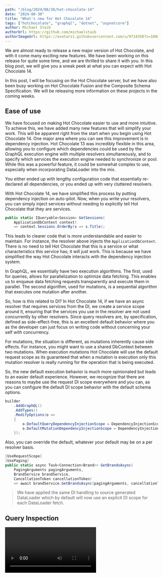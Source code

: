 ```yaml
---
path: "/blog/2024/08/30/hot-chocolate-14"
date: "2024-08-30"
title: "What's new for Hot Chocolate 14"
tags: ["hotchocolate", "graphql", "dotnet", "aspnetcore"]
author: Michael Staib
authorUrl: https://github.com/michaelstaib
authorImageUrl: https://avatars1.githubusercontent.com/u/9714350?s=100&v=4
---
```


We are almost ready to release a new major version of Hot Chocolate, and with it come many exciting new features. We have been working on this release for quite some time, and we are thrilled to share it with you. In this blog post, we will give you a sneak peek at what you can expect with Hot Chocolate 14.

In this post, I will be focusing on the Hot Chocolate server, but we have also been busy working on Hot Chocolate Fusion and the Composite Schema Specification. We will be releasing more information on these projects in the coming weeks.

## Ease of use

We have focused on making Hot Chocolate easier to use and more intuitive. To achieve this, we have added many new features that will simplify your work. This will be apparent right from the start when you begin using Hot Chocolate 14. One major area where you can see this improvement is in dependency injection. Hot Chocolate 13 was incredibly flexible in this area, allowing you to configure which dependencies could be used by the GraphQL execution engine with multiple resolvers simultaneously, and to specify which services the execution engine needed to synchronize or pool. While this was a powerful feature, it could be somewhat complex to use, especially when incorporating DataLoader into the mix.

You either ended up with lengthy configuration code that essentially re-declared all dependencies, or you ended up with very cluttered resolvers.

With Hot Chocolate 14, we have simplified this process by putting dependency injection on auto-pilot. Now, when you write your resolvers, you can simply inject services without needing to explicitly tell Hot Chocolate that they are services.

```csharp
public static IQueryable<Session> GetSessions(
    ApplicationDbContext context)
    => context.Sessions.OrderBy(s => s.Title);
```

This leads to clearer code that is more understandable and easier to maintain. For instance, the resolver above injects the `ApplicationDbContext`. There is no need to tell Hot Chocolate that this is a service or what characteristics this service has; it will just work. This is because we have simplified the way Hot Chocolate interacts with the dependency injection system.

In GraphQL, we essentially have two execution algorithms. The first, used for queries, allows for parallelization to optimize data fetching. This enables us to enqueue data fetching requests transparently and execute them in parallel. The second algorithm, used for mutations, is a sequential algorithm that executes one mutation after another.

So, how is this related to DI? In Hot Chocolate 14, if we have an async resolver that requires services from the DI, we create a service scope around it, ensuring that the services you use in the resolver are not used concurrently by other resolvers. Since query resolvers are, by specification, defined as side-effect-free, this is an excellent default behavior where you as the developer can just focus on writing code without concerning your self with concurrency.

For mutations, the situation is different, as mutations inherently cause side effects. For instance, you might want to use a shared DbContext between two mutations. When execution mutations Hot Chocolate will use the default request scope as its guaranteed that when a mutation is execution only this mutation resolver is really running for the operation that is being executed.

So, the new default execution behavior is much more opinionated but leads to an easier default experience. However, we recognize that there are reasons to maybe use the request DI scope everywhere and you can, as you can configure the default DI scope behavior with the default schema options.

```csharp
builder
    .AddGraphQL()
    .AddTypes()
    .ModifyOptions(o =>
    {
        o.DefaultQueryDependencyInjectionScope = DependencyInjectionScope.Request;
        o.DefaultMutationDependencyInjectionScope = DependencyInjectionScope.Request;
    });
```

Also, you can override the default, whatever your default may be on a per resolver basis.

```csharp
[UseRequestScope]
[UsePaging]
public static async Task<Connection<Brand>> GetBrandsAsync(
    PagingArguments pagingArguments,
    BrandService brandService,
    CancellationToken cancellationToken)
    => await brandService.GetBrandsAsync(pagingArguments, cancellationToken).ToConnectionAsync();
```

> We have applied the same DI handling to source generated DataLoader which by default will now use an explicit DI scope for each DataLoader fetch.

## Query Inspection

<Video videoId="XZVpimb6sKg" />

Another area where we have made significant improvements is in query inspection. With Hot Chocolate 14, it’s now incredibly simple to check which fields are being requested within the resolver without the need for complex syntax tree traversals. You can now formulate a pattern with the GraphQL selection syntax and let the executor inject a simple boolean that tells you if your pattern matched the user query.

```csharp
public sealed class BrandService(CatalogContext context)
{
    public async Task<Brand> GetBrandAsync(
        int id,
        [IsSelected("products { details }")]
        bool includeProductDetails,
        CancellationToken ct = default)
    {
        var query = context.Brands
            .AsNoTracking()
            .OrderBy(t => t.Name)
            .ThenBy(t => t.Id);

        if(includeProductDetails)
        {
            query = query.Include(t => t.Products.Details);
        }

        return await query.FirstOrDefaultAsync(ct);
    }
}
```

The patterns also support inline fragments to match abstract types. However, even with these complex patterns, it can be beneficial to write your own traversal logic without dealing with complex trees. For this, you can now simply inject the resolver context and use our fluent selector inspection API.

```csharp
public sealed class BrandService(CatalogContext context)
{
    public async Task<Brand> GetBrandAsync(
        int id,
        IResolverContext context,
        CancellationToken ct = default)
    {
        var query = context.Brands
            .AsNoTracking()
            .OrderBy(t => t.Name)
            .ThenBy(t => t.Id);

        if(context.Select("products").IsSelected(details))
        {
            query = query.Include(t => t.Products.Details);
        }

        return await query.FirstOrDefaultAsync(ct);
    }
}
```

If you want to go all in and have the full power of the operation executor, you can still inject `ISelection` and traverse the compiled operation tree.

## Pagination

Pagination is a common requirement in GraphQL APIs, and Hot Chocolate 14 makes it easier than ever to implement, no matter if you are building layered applications or using `DbContext` right in your resolver.

For layered application patterns like DDD, CQRS, or Clean Architecture, we have built a brand new paging API that is completely separate from the Hot Chocolate GraphQL core. When building layered applications, pagination should be a business concern and handled in your repository or services layer. Doing so brings some unique concerns, like how the abstraction of a page looks. For this, we have introduced a couple of new primitives like `Page<T>`, `PagingArguments`, and others that allow you to build your own paging API that fits your needs and interfaces well with GraphQL.

We have also implemented keyset pagination for Entity Framework Core, which you can use in your infrastructure layer. The Entity Framework team is planning to have, at some point, a paging API for keyset pagination natively integrated into EF Core ([Holistic end-to-end pagination feature](https://github.com/dotnet/efcore/issues/33160)). Until then, you can use our API to get the best performance out of your EF Core queries when using pagination.

```csharp
public sealed class BrandService(CatalogContext context)
{
    public async Task<Page<Brand>> GetBrandsAsync(
        PagingArguments args,
        CancellationToken ct = default)
        => await context.Brands
            .AsNoTracking()
            .OrderBy(t => t.Name)
            .ThenBy(t => t.Id)
            .ToPageAsync(args, ct);
}
```

We are focusing on keyset pagination because it’s the better way to do pagination, as performance is constant per progression to the pages, as opposed to growing linearly with offset pagination. Apart from the better performance, keyset pagination also allows for stable pagination results even if the underlying data changes.

We also worked hard to allow for pagination in your DataLoader. In GraphQL, where nested pagination is a common requirement, having the capability to batch multiple nested paging requests into one database query is essential.

Let’s assume we have the following query and we are using a layered architecture approach.

```graphql
query GetBrands {
  brands(first: 10) {
    nodes {
      id
      name
      products(first: 10) {
        nodes {
          id
          name
        }
      }
    }
  }
}
```

Let's assume we have the following two resolvers for the above query, fetching the brands and the products.

```csharp
[UsePaging]
public static async Task<Connection<Brand>> GetBrandsAsync(
    PagingArguments pagingArguments,
    BrandService brandService,
    CancellationToken cancellationToken)
    => await brandService.GetBrandsAsync(pagingArguments, cancellationToken).ToConnectionAsync();

[UsePaging]
public static async Task<Connection<Product>> GetProductsAsync(
    [Parent] Brand brand,
    PagingArguments pagingArguments,
    ProductService productService,
    CancellationToken cancellationToken)
    => await productService.GetProductsByBrandAsync(brand.Id, pagingArguments, cancellationToken).ToConnectionAsync();
```

With the above resolvers, the execution engine would first call the `BrandService`, and then for each `Brand`, it would call the `ProductService` to get the products per brand. This would lead to an N+1 query problem within our GraphQL server. To solve this, we can use a DataLoader within our `ProductService` and batch the product requests.

To enable this, we have worked extensively on DataLoader and now support stateful DataLoader. This means we can pass on state to a DataLoader separate from the keys. If we were to peek into the `ProductService`, we would see something like this:

```csharp
public async Task<Page<Product>> GetProductsByBrandAsync(
    int brandId,
    PagingArguments args,
    CancellationToken ct = default)
    => await productsByBrandId.WithPagingArguments(args).LoadAsync(brandId, ct);
```

Our DataLoader in this case would look like the following:

```csharp
public sealed class ProductDataLoader
{
    [DataLoader]
    public static async Task<Dictionary<int, Page<Product>>> GetProductsByBrandIdAsync(
        IReadOnlyList<int> keys,
        PagingArguments pagingArguments,
        CatalogContext context,
        CancellationToken ct)
        => await context.Products
            .AsNoTracking()
            .Where(p => keys.Contains(p.BrandId))
            .OrderBy(p => p.Name).ThenBy(p => p.Id)
            .ToBatchPageAsync(t => t.BrandId, pagingArguments, ct);
}
```

The `ToBatchPageAsync` extension would rewrite the paging query so that each `brandId` would be a separate page, allowing us to make one database call to get, in this case, 10 products per brand for 10 brands.

An important aspect of keyset pagination is maintaining a stable order, which requires a unique key at the end. In the above case, we order by `Name` and then chain the primary key `Id` at the end. This ensures that the order remains stable even if the `Name` is not unique.

> If you want to read more about keyset pagination, you can do so [here](https://use-the-index-luke.com/no-offset).

We have brought the same capabilities to non-layered applications, where you now have a new paging provider for EF Core that allows for transparent keyset pagination.

So if you are doing something like this in your resolver:

```csharp
[UsePaging]
public static async IQueryable<Brand> GetBrands(
    PagingArguments pagingArguments,
    CatalogContext context)
    => context.Brands.OrderBy(t => t.Name).ThenBy(t => t.Id);
```

By default, this would emulate cursor pagination by using `skip/take` underneath. However, as I mentioned, we now have a new keyset pagination provider for EF Core that you can opt-in to. It's not the default, by the way, as it is not compatible with SQLite.

```csharp
builder.Services
    .AddGraphQLServer()
    ...
    .AddDbContextCursorPagingProvider();
```

But what about user-controlled sorting? The above example would fall apart when using `[UseSorting]`, as we could not guarantee that the order is stable. To address this, we have added a couple of helpers to the `ISortingContext` that allow you to manipulate the sorting expression.

```csharp
[UsePaging]
[UseSorting]
public static async IQueryable<Brand> GetBrands(
    CatalogContext context,
    ISortingContext sorting)
{
    // this signals that the expression was not handled within the resolver
    // and the sorting middleware should take over.
    sorting.Handled(false);

    sorting.OnAfterSortingApplied<IQueryable<Brand>>(
        static (sortingApplied, query) =>
        {
            if (sortingApplied && query is IOrderedQueryable<Brand> ordered)
            {
                return ordered.ThenBy(b => b.Id);
            }

            return query.OrderBy(b => b.Id);
        });

    return context.Brands;
}
```

With the `ISortingContext`, we now have a hook that is executed after the user sorting has been applied. This allows us to append a stable order to the user sorting. Typically, this could be generalized and moved into a user extension method to make the resolver look cleaner.

```csharp
[UsePaging]
[UseSorting]
public static async IQueryable<Brand> GetBrands(
    CatalogContext context,
    ISortingContext sorting)
{
    sorting.AppendStableOrder(b => b.Id);
    return context.Brands;
}
```

You even could go further and bake it into a custom middleware.

```csharp
[UsePaging]
[UseCustomSorting]
public static async IQueryable<Brand> GetBrands(
    CatalogContext context,
    ISortingContext sorting)
    => context.Products;
```

With the new paging providers, we now also inline the total count into the database query that slices the page, meaning you have a single call to the database. The paging middleware will inspect what data is actually needed and either fetch the page and the total count in one database query, just the page if the total count is not needed, or just the total count if the page is not needed. All of this is built on top of the new `IsSelected` query inspection API.

## DataLoader

Let's talk about `DataLoader`. As we already touched on how `DataLoader` is now more flexible with pagination, what's underneath is the new state that can be associated with `DataLoader`. Since `DataLoader` can be accessed from multiple threads concurrently and also be dispatched at multiple points during execution, you have unreliable state that can be used when it's available but should not cause the `DataLoader` to fail. However, you can also have state that is used to branch a `DataLoader`, where the state is guaranteed within that branch.

Let me give you some examples. In the following example, we are fetching brands for ID 1 and 2. We also provide some state when we ask for brand 2. The state is guaranteed to be there when I fetch the second brand, but it could be there for the first brand—this all depends on the dispatcher.

```csharp
var task1 = brandById.LoadAsync(1);
var task2 = brandById.SetState("some-state", "some-value").LoadAsync(2);
Task.WaitAll(task1, task2);
```

However, in some cases like paging, I want the state to be guaranteed. In these cases, we can branch a `DataLoader`, and into this branch, we pass in some data that make up the context of this branch.

```csharp
var branch = brandById
  .Branch("SomeKey")
  .SetState("some-state", "some-value");

var task1 = branch.LoadAsync(1);
var task2 = branch.LoadAsync(2);
Task.WaitAll(task1, task2);
```

When we look at paging, for instance, we use the paging arguments to create a branch key. So, whenever you pass in the same paging arguments, you will get the same branch. This allows us to batch the paging requests for the same paging arguments.

```csharp
productsByBrandId.WithPagingArguments(args).LoadAsync(brandId, ct);
```

We also use the same state mechanism for `DataLoader` with projections.

```csharp
public class Query
{
    public async Task<Brand?> GetBrandByIdAsync(
        int id,
        ISelection selection,
        BrandByIdDataLoader brandById,
        CancellationToken cancellationToken)
        => await brandById
            .Select(selection)
            .LoadAsync(id, cancellationToken);
}
```

You can pass an `ISelection` into the `DataLoader`. Any selection that is structurally equivalent will point to the same `DataLoader` branch and be batched together. We can even add to that state things we might want to include on top, like elements we want to be guaranteed when fetching the entity.

```csharp
public class Query
{
    public async Task<Brand?> GetBrandByIdAsync(
        int id,
        ISelection selection,
        BrandByIdDataLoader brandById,
        CancellationToken cancellationToken)
        => await brandById
            .Select(selection)
            .Include(b => b.Products)
            .LoadAsync(id, cancellationToken);
}
```

From the `DataLoader` side, we can inject these selections and apply them to our queryable.

```csharp
internal static class BrandDataLoader
{
    [DataLoader(Lookups = [nameof(CreateBrandByIdLookup)])]
    public static async Task<Dictionary<int, Brand>> GetBrandByIdAsync(
        IReadOnlyList<int> ids,
        CatalogContext context,
        ISelectorBuilder selector,
        CancellationToken ct)
        => await context.Brands
            .AsNoTracking()
            .Select(selector, key: b => b.Id)
            .ToDictionaryAsync(b => b.Id, ct);
}
```

When using our `DataLoader` projections, we are utilizing a new projection engine that is separate from `HotChocolate.Data`, and we are using this to redefine what projections are in Hot Chocolate. This is why `IsProjectedAttribute` is not supported. Instead, we have modified the `ParentAttribute` to specify requirements.

```csharp
public static class ProductExtensions
{
    [UsePaging]
    public static async Task<Connection<Product>> GetProductsAsync(
        [Parent(nameof(Brand.Id))] Brand brand,
        PagingArguments pagingArguments,
        ProductService productService,
        CancellationToken cancellationToken)
        => await productService.GetProductsByBrandAsync(brand.Id, pagingArguments, cancellationToken).ToConnectionAsync();
}
```

The optional argument on the `ParentAttribute` specifies a selection set that describes the requirements for the parent object. In the example above, it defines that the brand ID is required. However, you could also specify that you need the IDs of the products as well, such as `Id Products { Id }`. The parent we inject is guaranteed to have the properties filled with the required data. We evaluate this string in the source generator, and if it does not match the object structure, it would yield a compile-time error. The whole `DataLoader` projections engine is marked as experimental, and we are looking for feedback.

Apart from this, we have invested a lot into `GreenDonut` to ensure that you can use the source-generated `DataLoader` without any dependencies on `HotChocolate`. Since `DataLoader` is ideally used between the business layer and the data layer and is transparent to the REST or GraphQL layer.

With Hot Chocolate 14, you can now add the `HotChocolate.Types.Analyzers` package and the `GreenDonut` package to your data layer. The analyzers package is just the source generator and will not be a dependency of your package. We will generate the `DataLoader` code plus the dependency injection code for registering your `DataLoader`. You simply need to add the `DataLoaderModuleAttribute` to your project like the following:

```csharp
[assembly: DataLoaderModule("CatalogDataLoader")]
```

Lastly, on the topic of DataLoader we have made the DataLoader cache observable allowing you to share entities between DataLoader for even more efficient caching. Lets for say that we have two brand DataLoader, one fetches the entity by id and the other one by name.

```csharp
internal static class BrandDataLoader
{
    [DataLoader]
    public static async Task<Dictionary<int, Brand>> GetBrandByIdAsync(
        IReadOnlyList<int> ids,
        CatalogContext context,
        CancellationToken ct)
        => await context.Brands
            .AsNoTracking()
            .Where(t => ids.Contains(t.Id))
            .ToDictionaryAsync(t => t.Id, ct);

    [DataLoader]
    public static async Task<Dictionary<string, Brand>> GetBrandByNameAsync(
        IReadOnlyList<string> names,
        CatalogContext context,
        CancellationToken ct)
        => await context.Brands
            .AsNoTracking()
            .Where(t => names.Contains(t.Name))
            .ToDictionaryAsync(t => t.Name, ct);

    private static string CreateBrandByNameLookup(Brand brand) => brand.Name;
}
```

Lastly, on the topic of `DataLoader`, we have made the `DataLoader` cache observable, allowing you to share entities between `DataLoader` instances for even more efficient caching. Let's say that we have two brand `DataLoader` instances: one fetches the entity by ID, and the other one by name.

```csharp
internal static class BrandDataLoader
{
    [DataLoader(Lookups = [nameof(CreateBrandByIdLookup)])]
    public static async Task<Dictionary<int, Brand>> GetBrandByIdAsync(
        IReadOnlyList<int> ids,
        CatalogContext context,
        CancellationToken ct)
        => await context.Brands
            .AsNoTracking()
            .Where(t => ids.Contains(t.Id))
            .ToDictionaryAsync(t => t.Id, ct);

    private static int CreateBrandByIdLookup(Brand brand) => brand.Id;

    [DataLoader(Lookups = [nameof(CreateBrandByNameLookup)])]
    public static async Task<Dictionary<string, Brand>> GetBrandByNameAsync(
        IReadOnlyList<string> names,
        CatalogContext context,
        CancellationToken ct)
        => await context.Brands
            .AsNoTracking()
            .Where(t => names.Contains(t.Name))
            .ToDictionaryAsync(t => t.Name, ct);

    private static string CreateBrandByNameLookup(Brand brand) => brand.Name;
}
```

This can be easily done by writing two observer methods that create a new cache lookup for the same object. So, at the moment one of the `DataLoader` instances is instantiated, it will subscribe for `Brand` entities on the cache and create lookups. After that, the `DataLoader` will receive real-time notifications if any other `DataLoader` has fetched a `Brand` entity and will be able to use the cached entity.

Where this really shines is with optional includes. For instance, when using the `BrandByIdDataLoader`, we could include the products in one request because we know that we will need them.

```csharp
public sealed class BrandService(CatalogContext context)
{
    public async Task<Page<Brand>> GetBrandByIdAsync(
        PagingArguments args,
        BrandByIdDataLoader brandById,
        CancellationToken ct = default)
        => await brandById
            .AsNoTracking()
            .Include(b => b.Products)
            .ToPageAsync(args, ct);
}
```

```csharp
internal static class ProductDataLoader
{
    [DataLoader(Lookups = [nameof(CreateProductByIdLookups)])]
    public static async Task<Dictionary<int, Product>> GetProductByIdAsync(
        => ...

    private static IEnumerable<KeyValuePair<int, Product>> CreateProductByIdLookups(Brand brand)
      => brand.Products.Select(p => new KeyValuePair<int, Product>(p.Id, p));
}
```

In this case, we can subscribe to `Brand` entities on the cache and check if they have the products list populated. If they do, we can create lookups for the products.

## Source Generators

With Hot Chocolate 14, we have started to expand our use of source-generated code. We have already used source generators in the past to automatically register types or generate the boilerplate code for `DataLoader`. With Hot Chocolate 14, we are now beginning to use source generators to generate resolvers. This feature is opt-in and, at the moment, only available for our new type extension API.

The new `ObjectType<T>` attribute will, over the next few versions, replace the `ExtendObjectType` attribute. The new attribute works only in combination with the source generator and combines the power of the implementation-first approach with the code-first fluent API.

```csharp
[ObjectType<Brand>]
public static partial class BrandNode
{
    static partial void Configure(IObjectTypeDescriptor<Brand> descriptor)
    {
        descriptor.Ignore(t => t.Subscriptions);
    }

    [UsePaging]
    public static async Task<Connection<Product>> GetProductsAsync(
        [Parent] Brand brand,
        PagingArguments pagingArguments,
        ProductService productService,
        CancellationToken cancellationToken)
        => await productService.GetProductsByBrandAsync(brand.Id, pagingArguments, cancellationToken).ToConnectionAsync();
}
```

The beauty of the source generator is that, in contrast to expression compilation, the results are fully inspectable, and we can guide you by issuing compile-time warnings and errors. The source generator output can be viewed within your IDE and is debuggable.

IMAGE

With the new type extension API, we also allow for new ways to declare root fields and colocate queries, mutations, and subscriptions.

```csharp
public static class Operations
{
    [Query]
    public static async Task<Connection<Brand>> GetBrandsAsync(
        BrandService brandService,
        PagingArguments pagingArgs,
        CancellationToken ct)
        => await brandService.GetBrandsAsync(pagingArgs, ct);

    [Mutation]
    public static async Task<Brand> CreateBrand(
        CreateBrandInput input,
        BrandService brandService,
        CancellationToken ct)
        => await brandService.CreateBrandAsync(input, ct);
}
```

Operation fields can also be colocated into extension types.

```csharp
[ObjectType<Brand>]
public static partial class BrandNode
{
    static partial void Configure(IObjectTypeDescriptor<Brand> descriptor)
    {
        descriptor.Ignore(t => t.Subscriptions);
    }

    [UsePaging]
    public static async Task<Connection<Product>> GetProductsAsync(
        [Parent] Brand brand,
        PagingArguments pagingArguments,
        ProductService productService,
        CancellationToken cancellationToken)
        => await productService.GetProductsByBrandAsync(brand.Id, pagingArguments, cancellationToken).ToConnectionAsync();

    [Query]
    public static async Task<Connection<Brand>> GetBrandsAsync(
        BrandService brandService,
        PagingArguments pagingArgs,
        CancellationToken ct)
        => await brandService.GetBrandsAsync(pagingArgs, ct);

    [Mutation]
    public static async Task<Brand> CreateBrand(
        CreateBrandInput input,
        BrandService brandService,
        CancellationToken ct)
        => await brandService.CreateBrandAsync(input, ct);
}
```

This allows for more flexibility in addition to the already established `QueryTypeAttribute`, `MutationTypeAttribute`, and `SubscriptionTypeAttribute`.

With the new version of Hot Chocolate, we are also introducing a new type extension for interfaces, which allows you to introduce base resolvers for common functionality. Think of this like base classes.

```csharp
public interface IEntity
{
    [ID] int Id { get; }
}

[InterfaceType<IEntity>]
public static partial class EntityInterface
{
    public static string SomeField([Parent] IEntity entity)
        => ...;
}
```

The field definition and the resolver are inherited by all implementing object types. So, if an object type does not declare `someField`, it will inherit the resolver from the interface declaration.

This API is also available through the fluent API, where you now have `Resolve` descriptors on interface fields.

## Relay Support

With Hot Chocolate 14, we have also improved our Relay support. We have made it easier to integrate aggregations into the connection type and to add custom data to edges. You now have more control over the shape of the connection type, allowing you to disable the `nodes` field—either to remove it as unnecessary or to replace it with a custom field.

Additionally, we have reworked the node ID serializers to be extendable and support composite identifiers.

```csharp
EXAMPLE NODE ID SERIALIZER REGISTRATION
```

The new serializer is more efficient and aligns better with the ID serialization format of other GraphQL servers, where the encoded ID has the following format: `{TypeName}:{Id}`.

The new serializer still allows for the old format to be passed in, and you can also register the legacy serializer if you prefer the way we handled it before.

Relay remains the best GraphQL client library, with others still trying to catch up by copying Relay concepts. We have always been very vocal about this and use Relay as our first choice in customer projects. Relay is a smart GraphQL client that would immensely benefit from a feature called fragment isolation, where an error in one fragment would not cause the erasure of data from a colocated fragment.

The issue here is that the GraphQL specification defines that if a non-null field either returns null or throws an error, the selection set is erased, and the error is propagated upwards. This is a problem for Relay because it would cause the erasure of data from colocated fragments.

We have been working on a solution to this problem for years now within the GraphQL foundation, and Hot Chocolate has implemented, in past versions, a proposal called CCN (Client-Controlled-Nullability) where the user could change the nullability of fields.

However, there is now a new push called the true-nullability proposal, which allows smart clients to simply disable null bubbling. In this case, a smart client could create a sort of fragment isolation on the client side by only deleting the fragment affected by an error or non-null violation.

With Hot Chocolate 14, we have decided to remove CCN and add a new HTTP header `hc-disable-null-bubbling` that allows you to disable null bubbling for a request. This is a first step towards true-nullability, which would also introduce a new semantic nullability kind.

We have prefixed the header with `hc-` to signal that this is a Hot Chocolate-specific header and to avoid collision with the eventual GraphQL specification.

## Data

To make it easier to integrate new data sources into Hot Chocolate, we have made our `IExecutable` abstraction simpler to implement and integrated it more fully into our resolver pipeline. This allows for easier integration of `IQueryable`-based data drivers, like Entity Framework Core or Cosmos DB, without the need to branch the entire data provider in Hot Chocolate.

We have integrated the current Cosmos DB driver with the new `HotChocolate.Data.Cosmos` package and added the new `AsCosmosExecutable` extension method to the `IQueryable` interface. This allows you to easily convert your Cosmos DB queryable into an `IExecutable` that can be used within the default Filter, Sorting, and Projection middleware.

```csharp
[QueryType]
public static class Query
{
    [UsePaging]
    [UseFiltering]
    [UseSorting]
    public static IExecutable<Book> GetBooks(Container container)
        => container
            .GetItemLinqQueryable<Book>(allowSynchronousQueryExecution: true)
            .AsCosmosExecutable();
}
```

However, if you are already trying out EF Core 9, you should give the new Cosmos driver within EF Core a second look, as it was rewritten from the ground up and is now on par with the Cosmos DB SDK driver.

## Query Conventions

<Video videoId="yoW2Mt6C0Cg" />

Our mutation conventions were very well received by the community when we introduced them. They help to implement a complex GraphQL pattern around mutations and errors. With mutation conventions, we provided consistency and removed the boilerplate from your code.

Ever since we introduced the mutation conventions, we have been asked to provide a similar pattern for queries. While in most cases, I would not recommend resorting to error patterns like those used for mutations—because queries are typically side-effect-free and should be easily queried without concern for complex result types—there are cases where you want to return a domain error as part of your query. For these situations, we recognized the need for a consistent pattern.

However, queries are different from mutations, and there is a better pattern than introducing payload-esque types. With our new query conventions, we are embracing a union type as the result type, where the first entry in the union represents success, and the following entries represent errors.

```graphql
type Query {
  book(id: ID!): BookResult
}

union BookResult = Book | BookNotFound | BookAccessDenied
```

This allows as to query like the following:

```graphql
query {
  book(id: "1") {
    ... on Book {
      title
    }
    ... on Error {
      code: __typename
      message
    }
    ... on BookNotFound {
      bookId
    }
    ... on BookAccessDenied {
      requiredRoles
    }
  }
}
```

To opt-in to the query conventions you can chain into the configuration builder `AddQueryConventions`.

```csharp
builder
  .AddGraphQL()
  .AddTypes()
  .AddQueryConventions();
```

This in turn allows you like with mutations to annotate errors on your resolver or use the `FieldResult<TResult, TError>` type.

```csharp
public class Query
{
    [Error<BookNotFoundException>]
    [Error<BookAccessDeniedException>]
    public async Task<Book> GetBook(
        int id,
        BookService bookService,
        CancellationToken ct)
        => await bookService.GetBookAsync(id, ct);

```

## Transport

Let's talk about the GraphQL transport layer and what has changed with Hot Chocolate 14. The GraphQL over HTTP spec is now in its final stages, and we have been adopting the latest changes. This means that we no longer return status code 500 when the full result has been erased due to a non-null violation. Instead, we return status code 200 with a JSON body that contains the error information and `data` as null.

If you are interested in the spec, you can find the current version [here](https://github.com/graphql/graphql-over-http).

We have also reintroduced the error code for not authenticated errors to make it easier for authentication flows. This was something we originally dropped in Hot Chocolate 13, but because many of you struggled with this, we have reintroduced it.

<Video videoId="NK0Y1Y9NQrU" />

Apart from these smaller bits and pieces, we have completely rewritten our persisted operation, aka trusted document pipeline, to introduce end-to-end traceability across the entire transport layer. We have done this by implementing a feature we call semantic routes. The idea here is that each operation has a unique URI that is derived from the document hash and the operation name.

This new persisted operation transport pipeline can be mapped separately, as shown in the following example:

```csharp
app.MapGraphQLPersistedOperations();
```

By default, we would map the persisted operations to `/graphql/persisted/{documentHash}/{operationName}`, but you can change the root for this path.

Now, with this setup, only the variables and extensions are posted to the server. If you are using a query, you can also use a GET request, like the following:

```csharp
GET /graphql/persisted/1234/GetBook?variables={id:1}
```

This also makes it much easier to work with CDNs or to reroute certain operations to different servers.

For this release, we have also reimplemented our batching transport layer and now support both variable batching and request batching. Variable batching is a new batching proposal we have created for the upcoming Composite Schema Specification to transparently use batching in combination with standard GraphQL queries, instead of relying on special fields like the `_entities` field.

With variable batching, you can batch multiple sets of variables for the same operation.

```json
{
  "query": "query GetBooks($id: ID!) { book(id: $id) { title } }",
  "variables": [{ "id": "1" }, { "id": "2" }]
}
```

Since a variable batch request has the same structure as a standard GraphQL request, except for the `variable` field, which in this case is a list, we can also batch these within a batch request.

```json
[
  {
    "query": "query GetBooks($id: ID!) { book(id: $id) { title } }",
    "variables": [{ "id": "1" }, { "id": "2" }]
  },
  {
    "query": "query GetBooks($id: ID!) { book(id: $id) { title } }",
    "variables": { "id": "3" }
  }
]
```

This new batching API within your backend allows for new use cases and is a great way to optimize your GraphQL server.

## Security

We have seen countless GraphQL servers over the last year as part of our consulting engagements, and in many cases, they were not configured in a secure way. This was not due to a lack of functionality in Hot Chocolate but because engineers transitioning to GraphQL often did not know good security practices in GraphQL.

GraphQL, as Facebook created and used it, was built around flexibility during development and persisted operations in production. This means that when Facebook deploys to production, the GraphQL server essentially becomes a REST server—there is no open GraphQL in production. The GraphQL server is only able to execute trusted operations that were exported from the various frontends into an operation store. In the build pipeline, operations are stripped from the frontend code and replaced with a unique identifier. The stripped operation documents are stored in an operation store. In production, the frontend sends the unique identifier to the GraphQL server instead of a full operation, and the GraphQL server only executes operations stored in the operations store.

This is the best way to do GraphQL and provides the best approach for schema evolvability, as used operations are centrally known and can be statically analyzed. It also ensures that you know the performance characteristics and impact of operations on your backend. With Banana Cake Pop, you can set up a schema registry and an operation store in less than 5 minutes. Have a look [here](https://chillicream.com/docs/bananacakepop/v2/apis/schema-registry) for more information.

However, most new developers are not aware of how to do this or do not understand why they should. Another problem is that there is no easy path from an open GraphQL server to a closed system once you have clients working against your API.

With Hot Chocolate 14, we wanted to ensure that your servers are secure even if you do not configure a single setting, even if you do not know about persisted operations, or even if you explicitly want an open GraphQL server. Going forward, we have built into the core of Hot Chocolate the IBM cost specification to weigh the impact of your requests and to restrict expensive operations right from the start.

<Video videoId="R6Rq4kU_GfM" />

When you export your schema with Hot Chocolate 14, you will see that we have added cost directives to certain fields. We estimate costs automatically so that you do not have to do this manually. You can override these estimates where necessary. The IBM cost spec has two weights it calculates: type cost, which estimates the objects being produced (essentially the data cost), and field cost, which estimates the computational cost.

> With Hot Chocolate 14, we have implemented static analysis, but we will add runtime analysis and result analysis as opt-ins with Hot Chocolate 15.

The static analysis estimates maximums, meaning if you specify a list of 50 elements, it will estimate 50 elements, not the actual number of elements. This ensures that you do not overwhelm your server with a single request and provides a good estimate of what the request could mean for your backend.

You can combine the cost analysis scores with rate limiting to ensure that a user stays within cost boundaries over time.

```csharp
.UseRequest(next =>
{
    var rateLimiter = new SlidingWindowRateLimiter(
        new SlidingWindowRateLimiterOptions
        {
            PermitLimit = 10000,
            Window = TimeSpan.FromHours(1),
            SegmentsPerWindow = 6, // 10-minute segments
            QueueProcessingOrder = QueueProcessingOrder.OldestFirst,
            QueueLimit = 1,
        });

    return async context =>
    {
        if (context.ContextData.TryGetValue(WellKnownContextData.CostMetrics, out var value)
            && value is CostMetrics metrics)
        {
            using RateLimitLease lease = await rateLimiter.AcquireAsync(
                permitCount: (int)metrics.TypeCost,
                context.RequestAborted);

            if (!lease.IsAcquired)
            {
                context.Result =
                    OperationResultBuilder.New()
                        .AddError(ErrorBuilder.New()
                            .SetMessage("Rate limit exceeded.")
                            .SetCode("RATE_LIMIT_EXCEEDED")
                            .Build())
                        .SetContextData(
                            WellKnownContextData.HttpStatusCode,
                            HttpStatusCode.TooManyRequests)
                        .Build();
                return;
            }
        }

        await next(context);
    };
})
```

While you would need a more sophisticated setup in production, such as using Redis to have a distributed rate limiter, this is a good start to ensure that your server is not overwhelmed.

With the cost spec, you can also estimate a request's impact without executing the actual request by sending the header `GraphQL-Cost:validate`. If you want the request to be executed but still want to see the cost, even if the request is valid, you can send the header `GraphQL-Cost:report`.

With the IBM cost spec baked into the core, it's always on, making your GraphQL server more secure and predictable. However, it will also reveal the true cost of your requests, which might be challenging when you migrate.

We have also ensured that migrating from an open GraphQL server to trusted documents can now be done in a few minutes by integrating Banana Cake Pop. Over a period of 30, 60, or 90 days, the GraphQL server will report executed operations and store them in the operation store. You can manually decide which queries to exclude. After that period, you can switch to trusted operations, and only operations tracked in the operation store will be allowed from that day forward.

Another change we made with Hot Chocolate 14 is around introspection. When we detect a production environment in ASP.NET Core, we will automatically disable introspection and provide a schema file at the route `/graphql?sdl`, which is a one-time computed schema file that will be served as a simple file from your server. The misunderstanding with introspection is often that people think it's about hiding the schema. This is actually not the case since it's quite simple to infer the schema from requests observed in a web application. The problem with introspection is that it can easily produce very large results from your GraphQL server. When I say large, I mean 200-300 MB, depending on your schema. Most tools will work fine with a schema file, which is much smaller than the introspection result and costs virtually nothing in terms of compute and memory. You can override this behavior as follows:

```csharp
builder
    .AddGraphQLServer()
    .ModifyRequestOptions(o => o.EnableIntrospection = true);
```

Also the schema file can be disabled like the following.

```csharp
builder
    .AddGraphQLServer()
    .ModifyRequestOptions(o => o.EnableSchemaFile = false);
```

## Fusion

OK, with that, let's talk about Fusion, our GraphQL solution for federated APIs. With version 14, we have focused heavily on stability. Based on feedback from the community, we have improved how errors traverse from the source schemas to the composite schema.

We have also made the configuration process easier by providing a new package that offers attributes for Fusion. This allows you to use C# instead of GraphQL extension files.

```csharp
public static class Query
{
    [Lookup]
    public static async Task<Brand?> GetBrandByProductIdAsync(
        [Is("product { id }")] int id,
        ISelection selection,
        BrandByProductIdDataLoader brandByProductId,
        CancellationToken cancellationToken)
        => await brandByProductId
            .Select(selection)
            .LoadAsync(id, cancellationToken);
}
```

This is especially nice when we talk about `@require`.

```csharp
public static int EstimateShippingTime(
    [Require("dimension { weight }")] int productWeight)
```

We have also worked on experimental support for Aspire, which gives you a much nicer development workflow around distributed GraphQL.

Apart from these smaller changes, we are currently working on three major areas for Fusion. The first is implementing the composite schema specification, which will align Hot Chocolate Fusion with the open spec proposal. The second effort is achieving AOT compatibility for the gateway. This is a major undertaking, as we are essentially creating a second GraphQL server from scratch, focused solely on the gateway.

Additionally, recognizing that many people use Apollo Federation and may want to migrate to a pure .NET solution, we are also working on compatibility with the Apollo Federation spec. As the composite schema specification merges Fusion concepts around lookups and the Apollo Federation spec around schema evolution and traffic steering, the step from Fusion to supporting Apollo Federation is not that big. However, we have moved these tasks from Hot Chocolate 14 to Hot Chocolate 15.

## Client

For Hot Chocolate Fusion, we have created a low-level GraphQL client that supports a variety of GraphQL protocols. We have refactored Strawberry Shake to use this basic client for HTTP traffic. For many server-to-server use cases, I recommend using this client as it is geared toward performance and allows you to bring your own models.

```csharp
var client = new DefaultGraphQLHttpClient(httpClient);

var query =
    """
    query($episode: Episode!) {
      hero(episode: $episode) {
        name
      }
    }
    """;

var variables = new Dictionary<string, object?>
{
    ["episode"] = "JEDI",
};


var response = await client.PostAsync(query, variables);

using var body = await response.ReadAsResultAsync(cts.Token);
var mode = body.Data.Deserialize<MyResponseModel>()
```

## GraphQL Cockpit

With Banana Cake Pop, we have further shifted to give you more control over your applications with an end-to-end GraphQL cockpit that provides a schema registry, client registry, operation store, GraphQL telemetry, end-to-end OTEL tracing, logging, metrics, and strong schema evolution workflows that put you in control.

SCREENSHOT

With Banana Cake Pop you have the best solution to manage you distributed GraphQL setup.

<Video videoId="KfBV3GQ3760" />

## Community

In this release, we had a staggering **30** new contributors who helped alongside the team of core contributors. Overall, we had 46 contributors working on Hot Chocolate 14. These contributions ranged from fixing typos to optimizing our filter expressions, like the [pull request](https://github.com/ChilliCream/graphql-platform/pull/7311) from @nikolai-mb. We are very grateful to have such a vibrant community that helps us make Hot Chocolate better every day.

For this reason, we have now created a GitHub DevContainer template so that you can get started with contributing in about 2 minutes. You can either run the DevContainer directly on GitHub:

SCREENSHOT

Or you can run it locally on your own Docker. If you do not know what DevContainers are, you can read up on them [here](https://docs.github.com/en/codespaces/setting-up-your-project-for-codespaces/adding-a-dev-container-configuration/introduction-to-dev-containers).

## Documentation and Courses

We are still hard at work updating the documentation and are also taking feedback on this version. This post is based on 14.0.0-rc.1.

If you want to learn all about the new features of Hot Chocolate, I have made a course on DomeTrain that gives you the ultimate introduction to GraphQL and uses Hot Chocolate in its preview builds.

If you use the code `STAIB`, you will get a 20% discount on the course.

[https://dometrain.com/course/getting-started-graphql-in-dotnet/](https://dometrain.com/course/getting-started-graphql-in-dotnet/)

Apart from the in-depth workshop at DomeTrain we have also reworked our Getting Started workshop that you can now find [here](https://github.com/ChilliCream/graphql-workshop).

## Hot Chocolate 15

Lastly, let's talk about the roadmap ahead. We have already started work on Hot Chocolate 15, which is slated for release in December/January. Hot Chocolate 15 will have a heavy focus on Hot Chocolate Fusion and will introduce a brand new gateway and new composition tooling. As I outlined in the Fusion section, we are working on three areas that will reinvent what Fusion is.

Other areas we will focus on include `DataLoader`, with a new batch scheduler that uses its own `TaskScheduler` to better track `DataLoader` promises in batching and defer scenarios. We already have a PR up for this but had stability concerns for version 14. With version 15, we will have the time to get this right and provide a much more efficient `DataLoader` implementation.

Projections is another area where we are all in, working on a brand new projections engine. You can already see bits and pieces in Hot Chocolate 14 with the experimental features we've introduced around `DataLoader` projections. The new projection engine in `HotChocolate.Data` will be built on top of `DataLoader` and will offer a much more efficient way to project your data with proper data requirements.

With Hot Chocolate 15, we are dropping support for `.NETStandard 2.0`, `.NET 6.0`, and `.NET 7`. Going forward, you will need to run on `.NET 8.0` or `.NET 9.0`. This change will allow us to modernize a lot of code and eliminate many precompile directives.

Looking beyond Hot Chocolate 15, we will shift our focus back to Strawberry Shake, which will undergo a major overhaul.

With that, I encourage you to try out Hot Chocolate 14 RC.1 and give us your feedback. We have planned for three more RCs before we go GA.
